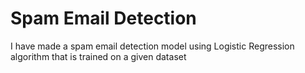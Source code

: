 # Spam Email Detection
I have made a spam email detection model using Logistic Regression algorithm that is trained on a given dataset
